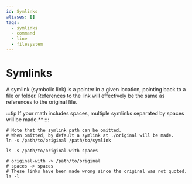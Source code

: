 ```yaml
---
id: Symlinks
aliases: []
tags:
  - symlinks
  - command
  - line
  - filesystem
---
```


# Symlinks

A symlink (symbolic link) is a pointer in a given location, pointing back to a file or folder.
References to the link will effectively be the same as references to the original file.

:::tip
If your math includes spaces, multiple symlinks separated by spaces will be made.**
:::

```shell
# Note that the symlink path can be omitted.
# When omitted, by default a symlink at ./original will be made.
ln -s /path/to/original /path/to/symlink

ls -s /path/to/original-with spaces

# original-with -> /path/to/original
# spaces -> spaces
# These links have been made wrong since the original was not quoted.
ls -l
``` 
